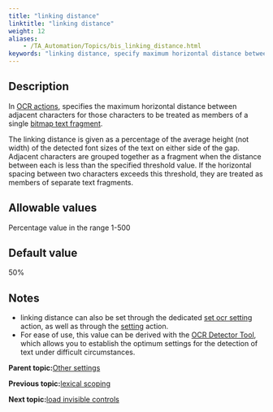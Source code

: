 ```yaml
--- 
title: "linking distance"
linktitle: "linking distance"
weight: 12
aliases: 
    - /TA_Automation/Topics/bis_linking_distance.html
keywords: "linking distance, specify maximum horizontal distance between adjacent characters to be treated as single text fragment, set mamximum spacing between two characters to be treated as single text fragment"
---
```


## Description

In [OCR actions](/TA_Automation/Topics/bia_OCR.html), specifies the maximum horizontal distance between adjacent characters for those characters to be treated as members of a single [bitmap text fragment](/TA_Glossary/Topics/glossaryTextFragment.html).

The linking distance is given as a percentage of the average height \(not width\) of the detected font sizes of the text on either side of the gap. Adjacent characters are grouped together as a fragment when the distance between each is less than the specified threshold value. If the horizontal spacing between two characters exceeds this threshold, they are treated as members of separate text fragments.

## Allowable values

Percentage value in the range 1-500

## Default value

50%

## Notes

-   linking distance can also be set through the dedicated [set ocr setting](/TA_Automation/Topics/bia_set_ocr_setting.html) action, as well as through the [setting](/TA_Automation/Topics/bia_setting.html) action.
-   For ease of use, this value can be derived with the [OCR Detector Tool](/TA_Help/Topics/ug_OCR_detector_tool_advanced_settings.html#li_fnx_2rl_ms), which allows you to establish the optimum settings for the detection of text under difficult circumstances.

**Parent topic:**[Other settings](/TA_Automation/Topics/bis_other.html)

**Previous topic:**[lexical scoping](/TA_Automation/Topics/bis_lexical_scoping.html)

**Next topic:**[load invisible controls](/TA_Automation/Topics/bis_load_invisible_controls.html)

